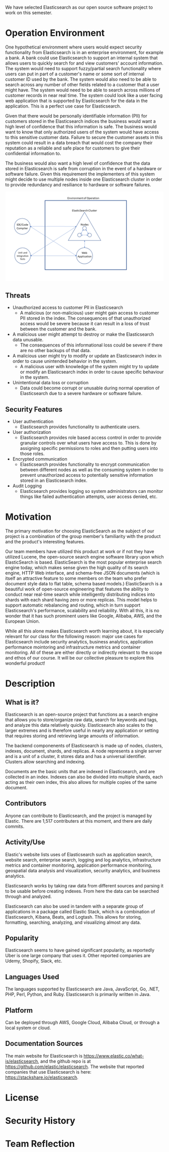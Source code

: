 We have selected Elasticsearch as our open source software project to work on this semester.

# Operation Environment
One hypothetical environment where users would expect security functionality from Elasticsearch is in an enterprise environment, for example a bank. A bank could use Elasticsearch to support an internal system that allows users to quickly search for and view customers' account information. The system would need to support fuzzy/partial search functionality where users can put in part of a customer's name or some sort of internal customer ID used by the bank. The system would also need to be able to search across any number of other fields related to a customer that a user might have. The system would need to be able to search across millions of customer records in near real time. The system could look like a user facing web application that is supported by Elasticsearch for the data in the application. This is a perfect use case for Elasticsearch.

Given that there would be personally identifiable information (PII) for customers stored in the Elasticsearch indices the business would want a high level of confidence that this information is safe. The business would want to know that only authorized users of the system would have access to this sensitive customer data. Failure to secure the customer assets in this system could result in a data breach that would cost the company their reputation as a reliable and safe place for customers to give their confidential information to.

The business would also want a high level of confidence that the data stored in Elasticsearch is safe from corruption in the event of a hardware or software failure. Given this requirement the implementers of this system might decide to use multiple nodes inside one Elasticsearch cluster in order to provide redundancy and resiliance to hardware or software failures.

![Diagram](./OperationalEnvironmentDiagram/OpEnv.png)

## Threats
- Unauthorized access to customer PII in Elasticsearch
    - A malicious (or non-malicious) user might gain access to customer PII stored in the index. The consequences of that unauthorized access would be severe because it can result in a loss of trust between the customer and the bank.
- A malicious user might attempt to destroy or make the Elasticsearch data unusable.
    - The consequences of this informational loss could be severe if there are no other backups of that data.
- A malicious user might try to modify or update an Elasticsearch index in order to cause unintended behavior in the system.
    - A malicious user with knowledge of the system might try to update or modify an Elasticsearch index in order to cause specific behaviour in the system.
- Unintentional data loss or corruption
    - Data could become corrupt or unusable during normal operation of Elasticsearch due to a severe hardware or software failure.

## Security Features
- User authentication
    - Elasticsearch provides functionality to authenticate users.
- User authorization
    - Elasticsearch provides role based access control in order to provide granular controls over what users have access to. This is done by assigning specific permissions to roles and then putting users into those roles.
- Encrypted communication
    - Elasticsearch provides functionality to encrypt communication between different nodes as well as the consuming system in order to prevent unauthorized access to potentially sensitive information stored in an Elasticsearch index.
- Audit Logging
    - Elasticsearch provides logging so system administrators can monitor things like failed authentication attempts, user access denied, etc.


# Motivation
The primary motivation for choosing ElasticSearch as the subject of our project is a combination of the group member's familiarity with the product and the product's interesting features.

Our team members have utilized this product at work or if not they have utilized Lucene, the open-source search engine software library upon which ElasticSearch is based. ElasticSearch is the most popular enterprise search engine today, which makes sense given the high quality of its search engine, HTTP Web interface, and schema-free JSON documents (which is itself an attractive feature to some members on the team who prefer document style data to flat table, schema based models.) ElasticSearch is a beautiful work of open-source engineering that features the ability to conduct near real-time search while intelligently distributing indices into shards with each shard having zero or more replicas. This model helps to support automatic rebalancing and routing, which in turn support Elasticsearch's performance, scalability and reliability. With all this, it is no wonder that it has such prominent users like Google, Alibaba, AWS, and the European Union.

While all this alone makes Elasticsearch worth learning about, it is especially relevant for our class for the following reason: major use cases for Elasticsearch include security analytics, business analytics, application performance mointoring and infrastructure metrics and container monitoring. All of these are either directly or indirectly relevant to the scope and ethos of our course. It will be our collective pleasure to explore this wonderful product!

# Description
## What is it?
Elasticsearch is an open-source project that functions as a search engine that allows you to store/organize raw data, search for keywords and tags, and analyze this data relatively quickly. Elasticsearch also scales to the larger extremes and is therefore useful in nearly any application or setting that requires storing and retrieving large amounts of information.

The backend componenents of Elasticsearch is made up of nodes, clusters, indexes, document, shards, and replicas. A node represents a single server and is a unit of a cluster, it stores data and has a universal identifier. Clusters allow searching and indexing. 

Documents are the basic units that are indexed in Elasticsearch, and are collected in an index. Indexes can also be divided into multiple shards, each acting as their own index, this also allows for multiple copies of the same document.

## Contributors
Anyone can contribute to Elasticsearch, and the project is managed by Elastic. There are 1,517 contributers at this moment, and there are daily commits.

## Activity/Use
Elastic's website lists uses of Elasticsearch such as application search, website search, enterprise search, logging and log analytics, infrastructure metrics and container monitoring, application performance monitoring, geospatial data analysis and visualization, security analytics, and business analytics.

Elasticsearch works by taking raw data from different sources and parsing it to be usable before creating indexes. From here the data can be searched through and analyzed.

Elasticsearch can also be used in tandem with a separate group of applications in a package called Elastic Stack, which is a combination of Elasticsearch, Kibana, Beats, and Logtash. This allows for storing, formatting, searching, analyzing, and visualizing almost any data.

## Popularity
Elasticsearch seems to have gained significant popularity, as reportedly Uber is one large company that uses it. Other reported companies are Udemy, Shopify, Slack, etc.

## Languages Used
The languages supported by Elasticsearch are Java, JavaScript, Go, .NET, PHP, Perl, Python, and Ruby. Elasticsearch is primarily written in Java.

## Platform
Can be deployed through AWS, Google Cloud, Alibaba Cloud, or through a local system or cloud.

## Documentation Sources
The main website for Elasticsearch is https://www.elastic.co/what-is/elasticsearch, and the github repo is at https://github.com/elastic/elasticsearch. The website that reported companies that use Elasticsearch is here: https://stackshare.io/elasticsearch.

# License

# Security History

# Team Reflection